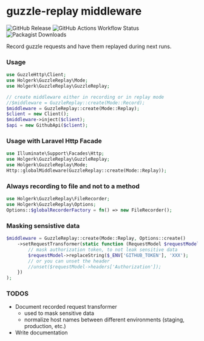 # guzzle-replay middleware

![GitHub Release](https://img.shields.io/github/v/release/holgerk/guzzle-replay)
![GitHub Actions Workflow Status](https://img.shields.io/github/actions/workflow/status/holgerk/guzzle-replay/tests.yml)
![Packagist Downloads](https://img.shields.io/packagist/dt/holgerk/guzzle-replay)

Record guzzle requests and have them replayed during next runs.


### Usage
```php
use GuzzleHttp\Client;
use Holgerk\GuzzleReplay\Mode;
use Holgerk\GuzzleReplay\GuzzleReplay;

// create middleware either in recording or in replay mode
//$middleware = GuzzleReplay::create(Mode::Record);
$middleware = GuzzleReplay::create(Mode::Replay);
$client = new Client();
$middleware->inject($client);
$api = new GithubApi($client);
```

### Usage with Laravel Http Facade
```php
use Illuminate\Support\Facades\Http;
use Holgerk\GuzzleReplay\GuzzleReplay;
use Holgerk\GuzzleReplay\Mode;
Http::globalMiddleware(GuzzleReplay::create(Mode::Replay));
```

### Always recording to file and not to a method
```php
use Holgerk\GuzzleReplay\FileRecorder;
use Holgerk\GuzzleReplay\Options;
Options::$globalRecorderFactory = fn() => new FileRecorder();
```

### Masking sensistive data
```php
$middleware = GuzzleReplay::create(Mode::Replay, Options::create()
    ->setRequestTransformer(static function (RequestModel $requestModel) {
        // mask authorization token, to not leak sensitive data
        $requestModel->replaceString($_ENV['GITHUB_TOKEN'], 'XXX');
        // or you can unset the header 
        //unset($requestModel->headers['Authorization']);
    })
);
```

### TODOS

- Document recorded request transformer
  - used to mask sensitive data
  - normalize host names between different environments (staging, production, etc.)
- Write documentation